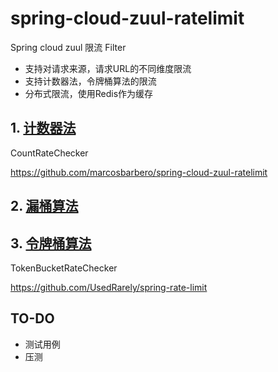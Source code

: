 # spring-cloud-zuul-ratelimit

Spring cloud zuul 限流 Filter


- 支持对请求来源，请求URL的不同维度限流
- 支持计数器法，令牌桶算法的限流
- 分布式限流，使用Redis作为缓存

## 1. [计数器法]()

CountRateChecker

https://github.com/marcosbarbero/spring-cloud-zuul-ratelimit<br>

## 2. [漏桶算法](https://en.wikipedia.org/wiki/Leaky_bucket)
 
## 3. [令牌桶算法](https://en.wikipedia.org/wiki/Token_bucket)

TokenBucketRateChecker

https://github.com/UsedRarely/spring-rate-limit

## TO-DO

- 测试用例
- 压测
